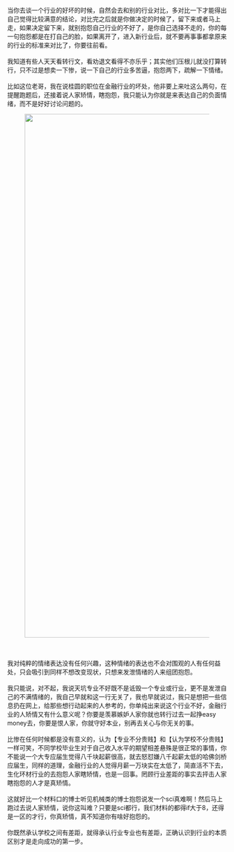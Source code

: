 当你去谈一个行业的好坏的时候，自然会去和别的行业对比，多对比一下才能得出自己觉得比较满意的结论，对比完之后就是你做决定的时候了，留下来或者马上走，如果决定留下来，就别抱怨自己行业的不好了，是你自己选择不走的，你的每一句抱怨都是在打自己的脸，如果离开了，进入新行业后，就不要再事事都拿原来的行业的标准来对比了，你要往前看。<br><br>我知道有些人天天看转行文，看劝退文看得不亦乐乎；其实他们压根儿就没打算转行，只不过是想卖一下惨，说一下自己的行业多苦逼，抱怨两下，疏解一下情绪。<br><br>比如这位老哥，我在说桂圆的职位在金融行业的坏处，他非要上来吐这么两句，在提醒跑题后，还接着说人家矫情，瞎抱怨，我只能认为你就是来表达自己的负面情绪，而不是好好讨论问题的。<br><figure><img data-rawheight="1600" src="https://pic2.zhimg.com/v2-4ec4de208c2598d05ae6492d5fab7f5d_b.jpg" data-rawwidth="1200" class="origin_image zh-lightbox-thumb" width="1200" data-original="https://pic2.zhimg.com/v2-4ec4de208c2598d05ae6492d5fab7f5d_r.jpg"></figure><br><br>我对纯粹的情绪表达没有任何兴趣，这种情绪的表达也不会对围观的人有任何益处，只会吸引到同样不想改变现状，只想来发泄情绪的人来组团抱怨。<br><br>我只能说，对不起，我说天坑专业不好既不是诋毁一个专业或行业，更不是发泄自己的不满情绪的，我自己早就和这一行无关了，我也早就说过，我只是想把一些信息扔在网上，给那些想行动起来的人参考的，你单纯出来说这个行业不好，金融行业的人矫情又有什么意义呢？你要是羡慕嫉妒人家你就也转行过去一起挣easy money去，你要是恨人家，你就守好本业，别再去关心与你无关的事。<br><br>比惨在任何时候都是没有意义的，认为【专业不分贵贱】和【认为学校不分贵贱】一样可笑，不同学校毕业生对于自己收入水平的期望相差悬殊是很正常的事情，你不能说一个大专应届生觉得八千块起薪很高，就去怒怼嫌八千起薪太低的哈佛剑桥应届生，同样的道理，金融行业的人觉得月薪一万块实在太低了，简直活不下去，生化环材行业的去抱怨人家瞎矫情，也是一回事。罔顾行业差距的事实去抨击人家瞎抱怨的人才是真矫情。<br><br>这就好比一个材料口的博士听见机械类的博士抱怨说发一个sci真难啊！然后马上跑过去说人家矫情，说你这叫难？只要是sci都行，我们材料的都得if大于8，还得是一区的才行，你真矫情，真不知道你有啥好抱怨的。<br><br>你既然承认学校之间有差距，就得承认行业专业也有差距，正确认识到行业的本质区别才是走向成功的第一步。